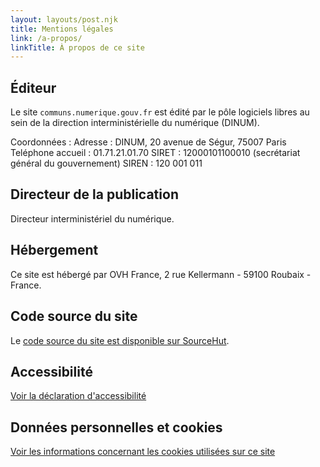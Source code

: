 ```yaml
---
layout: layouts/post.njk
title: Mentions légales
link: /a-propos/
linkTitle: À propos de ce site
---
```


## Éditeur

Le site `communs.numerique.gouv.fr` est édité par le pôle logiciels libres au sein de la direction interministérielle du numérique (DINUM).

Coordonnées :
Adresse : DINUM, 20 avenue de Ségur, 75007 Paris
Teléphone accueil : 01.71.21.01.70
SIRET : 12000101100010 (secrétariat général du gouvernement)
SIREN : 120 001 011

## Directeur de la publication

Directeur interministériel du numérique.

## Hébergement

Ce site est hébergé par OVH France, 2 rue Kellermann - 59100 Roubaix - France.

## Code source du site

Le [code source du site est disponible sur SourceHut](https://git.sr.ht/~etalab/communs.numerique.gouv.fr).

## Accessibilité

[Voir la déclaration d'accessibilité](/accessibilité/)

## Données personnelles et cookies

[Voir les informations concernant les cookies utilisées sur ce site](/données-personnelles/)
